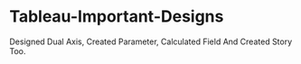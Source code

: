 # Tableau-Important-Designs
Designed Dual Axis, Created Parameter, Calculated Field And Created Story Too.

